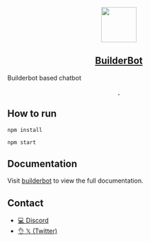 <p align="center">
  <a href="https://builderbot.vercel.app/">
    <picture>
      <img src="https://builderbot.vercel.app/assets/thumbnail-vector.png" height="80">
    </picture>
    <h2 align="center">BuilderBot</h2>
  </a>
</p>

Builderbot based chatbot

<p align="center">
  <a aria-label="NPM version" href="https://www.npmjs.com/package/@builderbot/bot">
    <img alt="" src="https://img.shields.io/npm/v/@builderbot/bot?color=%2300c200&label=%40bot-whatsapp">
  </a>
  <a aria-label="Join the community on GitHub" href="https://link.codigoencasa.com/DISCORD">
    <img alt="" src="https://img.shields.io/discord/915193197645402142?logo=discord">
  </a>
</p>



## How to run

```
npm install
```
```
npm start
```

## Documentation

Visit [builderbot](https://builderbot.vercel.app/) to view the full documentation.




## Contact 
- [💻 Discord](https://link.codigoencasa.com/DISCORD)
- [👌 𝕏 (Twitter)](https://twitter.com/leifermendez)